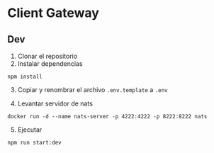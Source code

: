 # Client Gateway

## Dev

1. Clonar el repositorio
2. Instalar dependencias

```
npm install
```

3. Copiar y renombrar el archivo `.env.template` a `.env`

4. Levantar servidor de nats

```
docker run -d --name nats-server -p 4222:4222 -p 8222:8222 nats
```

5. Ejecutar

```
npm run start:dev
```
